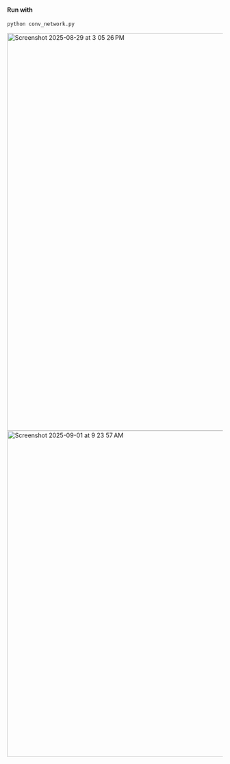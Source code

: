 #### Run with 
`python conv_network.py`

<img width="1495" height="927" alt="Screenshot 2025-08-29 at 3 05 26 PM" src="https://github.com/user-attachments/assets/a569c047-6394-4140-af4f-c0f88d1e510b" />


<img width="1000" height="760" alt="Screenshot 2025-09-01 at 9 23 57 AM" src="https://github.com/user-attachments/assets/7a086eef-0187-4482-b975-f7b6dbdd14ca" />
